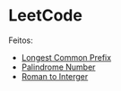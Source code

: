 # LeetCode

Feitos:

- [Longest Common Prefix](LongestCommonPrefix.py)
- [Palindrome Number](PalindromeNumber.py)
- [Roman to Interger](Roman_to_Integer.py)